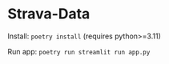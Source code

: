 Strava-Data
===

Install: `poetry install` (requires python>=3.11)

Run app: `poetry run streamlit run app.py`